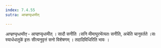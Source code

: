 ```yaml
---
index: 7.4.55
sutra: आप्ज्ञप्यृधामीत्

---
```

_आप्ज्ञप्यृधामीत्_ - आप्ज्ञप्यृधामीत् । सादौ सनीति ।सनि मीमाघुरभे॑त्यतः सनीति, अचेति चानुवर्तते ।सः स्यार्धधातुके॑ इत्तः सीत्यनुवृत्तं सनो विशेषणम् । तदादिविधिरिति भावः ।